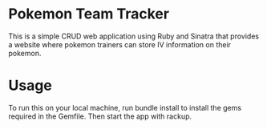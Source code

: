 # Pokemon Team Tracker

This is a simple CRUD web application using Ruby and Sinatra that provides a website where pokemon trainers can store IV information on their pokemon.


# Usage

To run this on your local machine, run bundle install to install the gems required in the Gemfile. Then start the app with rackup.

